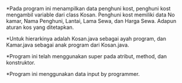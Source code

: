 *Pada program ini menampilkan data penghuni kost, penghuni kost mengambil variable dari class Kosan. Penghuni kost memiliki data No kamar, Nama Penghuni, Lantai, Lama Sewa, dan Harga Sewa. Adapun aturan kos yang ditetapkan.

*Untuk hierarkinya adalah Kosan.java sebagai ayah program, dan Kamar.java sebagai anak program dari Kosan.java.

*Program ini telah menggunakan super pada atribut, method, dan konstruktor.

*Program ini menggunakan data input by programmer.
